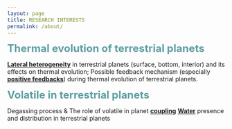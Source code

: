 ```yaml
---
layout: page
title: RESEARCH INTERESTS
permalink: /about/
---
```


<!--
 BY Hannah aka Artemis 

*[注释]： 2021-2024：给科研一个浪费我人生的机会。

*[注释]： 以好奇心为切口，展开一次学术历险记吧。Have fun!!!


*[注释]： 主要内容为在入门地球动力学过程中的种种痕迹，包括数学、物理、算法与编程等等。


-->

<font size=5 color=CadetBlue><b>Thermal evolution of terrestrial planets</b></font>

<u><b>Lateral heterogeneity</b></u> in terrestrial planets (surface, bottom, interior) and its effects on thermal evolution; 
Possible feedback mechanism (especially <u><b>positive feedbacks</b></u>) during thermal evolution of terrestrial planets.



<font size=5 color=CadetBlue><b>Volatile in terrestrial planets</b></font>

Degassing process & The role of volatile in planet <u><b>coupling</b></u> 
<u><b>Water</b></u> presence and distribution in terrestrial planets

